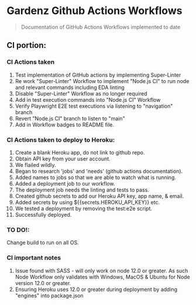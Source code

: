 # Gardenz Github Actions Workflows

> Documentation of GitHub Actions Workflows implemented to date

## CI portion:

### CI Actions taken

1. Test implementation of GitHub actions by implementing Super-Linter
2. Re work "Super-Linter" Workflow to implement "Node.js CI" to run node and relevant commands including EDA linting
3. Disable "Super-Linter" Workflow as no longer required
4. Add in test execution commands into "Node.js CI" Workflow
5. Verify Playwright E2E test executions via listening to "navigation" branch
6. Revert "Node.js CI" branch to listen to "main"
7. Add in Workflow badges to README file.

### CI Actions taken to deploy to Heroku:

1. Create a blank Heroku app, do not link to github repo.
2. Obtain API key from your user account.
3. We flailed wildly.
4. Began to research 'jobs' and 'needs' (github actions documentation).
5. Added names to jobs so that we are able to watch what is running.
6. Added a deployment job to our workflow.
7. The deployment job needs the linting and tests to pass.
8. Created github secrets to add our Heroku API key, app name, & email.
9. Added secrets by using ${{secrets.HEROKU_API_KEY}} etc.
10. We tested a deployment by removing the test:e2e script.
11. Successfully deployed.

### TO DO!:

Change build to run on all OS.

### CI important notes

1. Issue found with SASS - will only work on node 12.0 or greater. As such Node Workflow only validates with Windows, MacOS & Ubuntu for Node version 12.0 or greater.
2. Ensuring Heroku uses 12.0 or greater during deployment by adding "engines" into package.json
